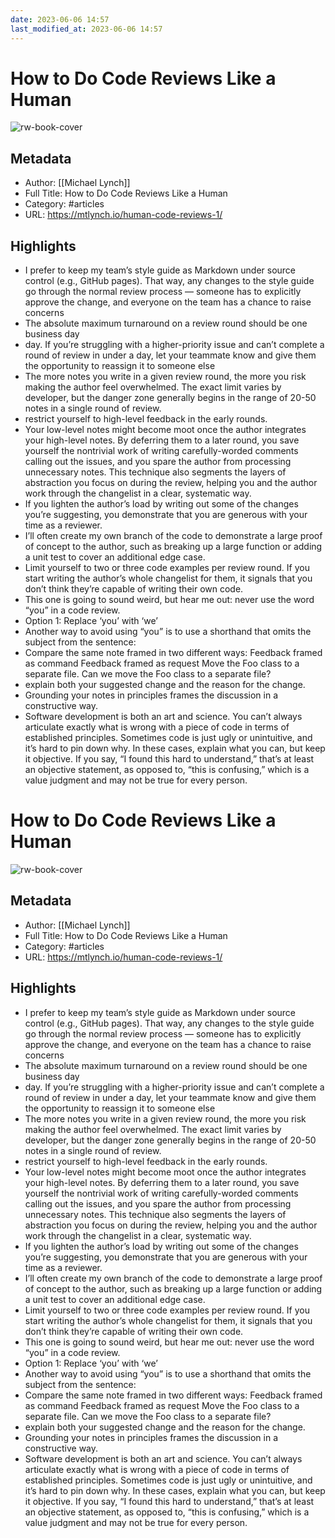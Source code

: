```yaml
---
date: 2023-06-06 14:57
last_modified_at: 2023-06-06 14:57
---
```

# How to Do Code Reviews Like a Human

![rw-book-cover](https://readwise-assets.s3.amazonaws.com/static/images/article4.6bc1851654a0.png)

## Metadata
- Author: [[Michael Lynch]]
- Full Title: How to Do Code Reviews Like a Human
- Category: #articles
- URL: https://mtlynch.io/human-code-reviews-1/

## Highlights
- I prefer to keep my team’s style guide as Markdown under source control (e.g., GitHub pages). That way, any changes to the style guide go through the normal review process — someone has to explicitly approve the change, and everyone on the team has a chance to raise concerns
- The absolute maximum turnaround on a review round should be one business day
- day. If you’re struggling with a higher-priority issue and can’t complete a round of review in under a day, let your teammate know and give them the opportunity to reassign it to someone else
- The more notes you write in a given review round, the more you risk making the author feel overwhelmed. The exact limit varies by developer, but the danger zone generally begins in the range of 20-50 notes in a single round of review.
- restrict yourself to high-level feedback in the early rounds.
- Your low-level notes might become moot once the author integrates your high-level notes. By deferring them to a later round, you save yourself the nontrivial work of writing carefully-worded comments calling out the issues, and you spare the author from processing unnecessary notes. This technique also segments the layers of abstraction you focus on during the review, helping you and the author work through the changelist in a clear, systematic way.
- If you lighten the author’s load by writing out some of the changes you’re suggesting, you demonstrate that you are generous with your time as a reviewer.
- I’ll often create my own branch of the code to demonstrate a large proof of concept to the author, such as breaking up a large function or adding a unit test to cover an additional edge case.
- Limit yourself to two or three code examples per review round. If you start writing the author’s whole changelist for them, it signals that you don’t think they’re capable of writing their own code.
- This one is going to sound weird, but hear me out: never use the word “you” in a code review.
- Option 1: Replace ‘you’ with ‘we’
- Another way to avoid using “you” is to use a shorthand that omits the subject from the sentence:
- Compare the same note framed in two different ways: Feedback framed as command Feedback framed as request Move the Foo class to a separate file. Can we move the Foo class to a separate file?
- explain both your suggested change and the reason for the change.
- Grounding your notes in principles frames the discussion in a constructive way.
- Software development is both an art and science. You can’t always articulate exactly what is wrong with a piece of code in terms of established principles. Sometimes code is just ugly or unintuitive, and it’s hard to pin down why. In these cases, explain what you can, but keep it objective. If you say, “I found this hard to understand,” that’s at least an objective statement, as opposed to, “this is confusing,” which is a value judgment and may not be true for every person.
# How to Do Code Reviews Like a Human

![rw-book-cover](https://readwise-assets.s3.amazonaws.com/static/images/article4.6bc1851654a0.png)

## Metadata
- Author: [[Michael Lynch]]
- Full Title: How to Do Code Reviews Like a Human
- Category: #articles
- URL: https://mtlynch.io/human-code-reviews-1/

## Highlights
- I prefer to keep my team’s style guide as Markdown under source control (e.g., GitHub pages). That way, any changes to the style guide go through the normal review process — someone has to explicitly approve the change, and everyone on the team has a chance to raise concerns
- The absolute maximum turnaround on a review round should be one business day
- day. If you’re struggling with a higher-priority issue and can’t complete a round of review in under a day, let your teammate know and give them the opportunity to reassign it to someone else
- The more notes you write in a given review round, the more you risk making the author feel overwhelmed. The exact limit varies by developer, but the danger zone generally begins in the range of 20-50 notes in a single round of review.
- restrict yourself to high-level feedback in the early rounds.
- Your low-level notes might become moot once the author integrates your high-level notes. By deferring them to a later round, you save yourself the nontrivial work of writing carefully-worded comments calling out the issues, and you spare the author from processing unnecessary notes. This technique also segments the layers of abstraction you focus on during the review, helping you and the author work through the changelist in a clear, systematic way.
- If you lighten the author’s load by writing out some of the changes you’re suggesting, you demonstrate that you are generous with your time as a reviewer.
- I’ll often create my own branch of the code to demonstrate a large proof of concept to the author, such as breaking up a large function or adding a unit test to cover an additional edge case.
- Limit yourself to two or three code examples per review round. If you start writing the author’s whole changelist for them, it signals that you don’t think they’re capable of writing their own code.
- This one is going to sound weird, but hear me out: never use the word “you” in a code review.
- Option 1: Replace ‘you’ with ‘we’
- Another way to avoid using “you” is to use a shorthand that omits the subject from the sentence:
- Compare the same note framed in two different ways: Feedback framed as command Feedback framed as request Move the Foo class to a separate file. Can we move the Foo class to a separate file?
- explain both your suggested change and the reason for the change.
- Grounding your notes in principles frames the discussion in a constructive way.
- Software development is both an art and science. You can’t always articulate exactly what is wrong with a piece of code in terms of established principles. Sometimes code is just ugly or unintuitive, and it’s hard to pin down why. In these cases, explain what you can, but keep it objective. If you say, “I found this hard to understand,” that’s at least an objective statement, as opposed to, “this is confusing,” which is a value judgment and may not be true for every person.
